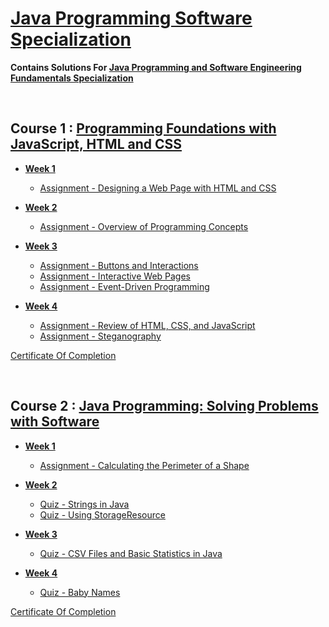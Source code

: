 # <u> Java Programming Software Specialization </u>

<b> Contains Solutions For [Java Programming and Software Engineering Fundamentals Specialization ](https://www.coursera.org/specializations/java-programming) </b>

</br>

## Course 1 : [Programming Foundations with JavaScript, HTML and CSS](https://www.coursera.org/learn/duke-programming-web?specialization=java-programming)

- [<b>Week 1</b>](https://github.com/greyhatguy007/Java-Programming-Software-Specialization/tree/main/C1-Programming%20Foundations%20with%20JavaScript%2C%20HTML%20and%20CSS/week1)
  - [Assignment - Designing a Web Page with HTML and CSS](https://github.com/greyhatguy007/Java-Programming-Software-Specialization/tree/main/C1-Programming%20Foundations%20with%20JavaScript%2C%20HTML%20and%20CSS/week1/Assignment%20-%20Designing%20a%20Web%20Page%20with%20HTML%20and%20CSS)
  
- [<b>Week 2</b>](https://github.com/greyhatguy007/Java-Programming-Software-Specialization/tree/main/C1-Programming%20Foundations%20with%20JavaScript%2C%20HTML%20and%20CSS/week2)
  - [Assignment - Overview of Programming Concepts](https://github.com/greyhatguy007/Java-Programming-Software-Specialization/tree/main/C1-Programming%20Foundations%20with%20JavaScript%2C%20HTML%20and%20CSS/week2/Assignment%20-%20Overview%20of%20Programming%20Concepts)


- [<b>Week 3</b>](https://github.com/greyhatguy007/Java-Programming-Software-Specialization/tree/main/C1-Programming%20Foundations%20with%20JavaScript%2C%20HTML%20and%20CSS/week3)

  - [Assignment - Buttons and Interactions](https://github.com/greyhatguy007/Java-Programming-Software-Specialization/tree/main/C1-Programming%20Foundations%20with%20JavaScript,%20HTML%20and%20CSS/week3/Assignment%20-%20Buttons%20and%20Interaction)
  - [Assignment - Interactive Web Pages](https://github.com/greyhatguy007/Java-Programming-Software-Specialization/tree/main/C1-Programming%20Foundations%20with%20JavaScript%2C%20HTML%20and%20CSS/week3/Assignment%20-%20Interactive%20Web%20Pages)
  - [Assignment - Event-Driven Programming](https://github.com/greyhatguy007/Java-Programming-Software-Specialization/tree/main/C1-Programming%20Foundations%20with%20JavaScript%2C%20HTML%20and%20CSS/week3/Assignment%20-%20Event-Driven%20Programming)

- [<b>Week 4</b>](https://github.com/greyhatguy007/Java-Programming-Software-Specialization/tree/main/C1-Programming%20Foundations%20with%20JavaScript%2C%20HTML%20and%20CSS/week4/Assignment%20-%20Review%20of%20HTML%2C%20CSS%2C%20and%20JavaScript)
  - [Assignment - Review of HTML, CSS, and JavaScript](https://github.com/greyhatguy007/Java-Programming-Software-Specialization/tree/main/C1-Programming%20Foundations%20with%20JavaScript%2C%20HTML%20and%20CSS/week4/Assignment%20-%20Review%20of%20HTML%2C%20CSS%2C%20and%20JavaScript)
  - [Assignment - Steganography](https://github.com/greyhatguy007/Java-Programming-Software-Specialization/tree/main/C1-Programming%20Foundations%20with%20JavaScript%2C%20HTML%20and%20CSS/week4/Assignment%20-%20Steganography)



[Certificate Of Completion](https://www.coursera.org/account/accomplishments/certificate/READ33CLXF4B)</b>

<br/> 

## Course 2 : [Java Programming: Solving Problems with Software](https://www.coursera.org/learn/java-programming)

- [<b>Week 1</b>](https://github.com/greyhatguy007/Java-Programming-Software-Specialization/tree/main/C2%20-%20Java%20Programming:%20Solving%20Problems%20with%20Software/week1)
  - [Assignment - Calculating the Perimeter of a Shape](https://github.com/greyhatguy007/Java-Programming-Software-Specialization/blob/123bba7c7d07a63c355c4244335e50c5d4893d77/C2%20-%20Java%20Programming:%20Solving%20Problems%20with%20Software/week1/perimeter_quiz)

- [<b>Week 2</b>](https://github.com/greyhatguy007/Java-Programming-Software-Specialization/tree/main/C2%20-%20Java%20Programming:%20Solving%20Problems%20with%20Software/week2)
  - [Quiz - Strings in Java](https://github.com/greyhatguy007/Java-Programming-Software-Specialization/blob/123bba7c7d07a63c355c4244335e50c5d4893d77/C2%20-%20Java%20Programming:%20Solving%20Problems%20with%20Software/week2/Quiz%20-%20Strings%20in%20Java)
  - [Quiz - Using StorageResource](https://github.com/greyhatguy007/Java-Programming-Software-Specialization/blob/123bba7c7d07a63c355c4244335e50c5d4893d77/C2%20-%20Java%20Programming:%20Solving%20Problems%20with%20Software/week2/Quiz%20-%20Using%20StorageResource)

- [<b>Week 3</b>](https://github.com/greyhatguy007/Java-Programming-Software-Specialization/tree/main/C2%20-%20Java%20Programming:%20Solving%20Problems%20with%20Software/week3)
  - [Quiz - CSV Files and Basic Statistics in Java](https://github.com/greyhatguy007/Java-Programming-Software-Specialization/blob/123bba7c7d07a63c355c4244335e50c5d4893d77/C2%20-%20Java%20Programming:%20Solving%20Problems%20with%20Software/week3/Quiz%20-%20CSV%20Files%20and%20Basic%20Statistics%20in%20Java)

- [<b>Week 4</b>](https://github.com/greyhatguy007/Java-Programming-Software-Specialization/tree/main/C2%20-%20Java%20Programming:%20Solving%20Problems%20with%20Software/week4)
  - [Quiz - Baby Names](https://github.com/greyhatguy007/Java-Programming-Software-Specialization/blob/123bba7c7d07a63c355c4244335e50c5d4893d77/C2%20-%20Java%20Programming:%20Solving%20Problems%20with%20Software/week4/Quiz%20-%20Baby%20Names)

[Certificate Of Completion](https://coursera.org/share/b438effc6dae9795dba08ff923eda481)